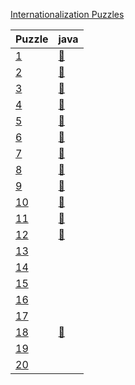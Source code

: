 [Internationali­zation Puzzles](https://i18n-puzzles.com/)

<!-- @BEGIN:Puzzles -->
| Puzzle | java |
| --- | --- |
|[1](https://i18n-puzzles.com/puzzle/1)|[👑](src/main/java/com/github/pareronia/i18n_puzzles/Puzzle2025_01.java)|
|[2](https://i18n-puzzles.com/puzzle/2)|[👑](src/main/java/com/github/pareronia/i18n_puzzles/Puzzle2025_02.java)|
|[3](https://i18n-puzzles.com/puzzle/3)|[👑](src/main/java/com/github/pareronia/i18n_puzzles/Puzzle2025_03.java)|
|[4](https://i18n-puzzles.com/puzzle/4)|[👑](src/main/java/com/github/pareronia/i18n_puzzles/Puzzle2025_04.java)|
|[5](https://i18n-puzzles.com/puzzle/5)|[👑](src/main/java/com/github/pareronia/i18n_puzzles/Puzzle2025_05.java)|
|[6](https://i18n-puzzles.com/puzzle/6)|[👑](src/main/java/com/github/pareronia/i18n_puzzles/Puzzle2025_06.java)|
|[7](https://i18n-puzzles.com/puzzle/7)|[👑](src/main/java/com/github/pareronia/i18n_puzzles/Puzzle2025_07.java)|
|[8](https://i18n-puzzles.com/puzzle/8)|[👑](src/main/java/com/github/pareronia/i18n_puzzles/Puzzle2025_08.java)|
|[9](https://i18n-puzzles.com/puzzle/9)|[👑](src/main/java/com/github/pareronia/i18n_puzzles/Puzzle2025_09.java)|
|[10](https://i18n-puzzles.com/puzzle/10)|[👑](src/main/java/com/github/pareronia/i18n_puzzles/Puzzle2025_10.java)|
|[11](https://i18n-puzzles.com/puzzle/11)|[👑](src/main/java/com/github/pareronia/i18n_puzzles/Puzzle2025_11.java)|
|[12](https://i18n-puzzles.com/puzzle/12)|[👑](src/main/java/com/github/pareronia/i18n_puzzles/Puzzle2025_12.java)|
|[13](https://i18n-puzzles.com/puzzle/13)||
|[14](https://i18n-puzzles.com/puzzle/14)||
|[15](https://i18n-puzzles.com/puzzle/15)||
|[16](https://i18n-puzzles.com/puzzle/16)||
|[17](https://i18n-puzzles.com/puzzle/17)||
|[18](https://i18n-puzzles.com/puzzle/18)|[👑](src/main/java/com/github/pareronia/i18n_puzzles/Puzzle2025_18.java)|
|[19](https://i18n-puzzles.com/puzzle/19)||
|[20](https://i18n-puzzles.com/puzzle/20)||
<!-- @END:Puzzles -->
